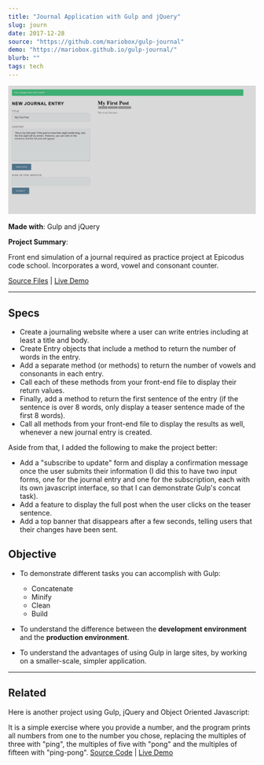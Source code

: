 ```yaml
---
title: "Journal Application with Gulp and jQuery"
slug: journ
date: 2017-12-28
source: "https://github.com/mariobox/gulp-journal"
demo: "https://mariobox.github.io/gulp-journal/"
blurb: ""
tags: tech
---
```


<img src="../img/journal.png" class="profile">

**Made with**: <i class="icon-gulp"></i> Gulp and <i class="icon-jquery"></i> jQuery

**Project Summary**:

Front end simulation of a journal required as practice project at Epicodus code school. Incorporates a word, vowel and consonant counter.

[Source Files](https://github.com/mariobox/gulp-journal) | [Live Demo](https://mariobox.github.io/gulp-journal/)<hr />

## Specs

* Create a journaling website where a user can write entries including at least a title and body.
* Create Entry objects that include a method to return the number of words in the entry.
* Add a separate method (or methods) to return the number of vowels and consonants in each entry.
* Call each of these methods from your front-end file to display their return values.
* Finally, add a method to return the first sentence of the entry (if the sentence is over 8 words, only display a teaser sentence made of the first 8 words).
* Call all methods from your front-end file to display the results as well, whenever a new journal entry is created.

Aside from that, I added the following to make the project better:

* Add a "subscribe to update" form and display a confirmation message once the user submits their information (I did this to have two input forms, one for the journal entry and one for the subscription, each with its own javascript interface, so that I can demonstrate Gulp's concat task).
* Add a feature to display the full post when the user clicks on the teaser sentence.
* Add a top banner that disappears after a few seconds, telling users that their changes have been sent.

## Objective

* To demonstrate different tasks you can accomplish with Gulp:
    * Concatenate
    * Minify
    * Clean
    * Build

* To understand the difference between the **development environment** and the **production environment**.

* To understand the advantages of using Gulp in large sites, by working on a smaller-scale, simpler application.


<hr />

## Related

Here is another project using Gulp, jQuery and Object Oriented Javascript: 

It is a simple exercise where you provide a number, and the program prints all numbers from one to the number you chose, replacing the multiples of three with "ping", the multiples of five with "pong" and the multiples of fifteen with "ping-pong". [Source Code](https://github.com/mariobox/ping-pong) | [Live Demo](https://mariobox.github.io/ping-pong)















